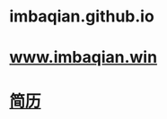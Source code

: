 # imbaqian.github.io
# www.imbaqian.win
# [简历](https://github.com/imbaqian/imbaqian.github.io/blob/master/cv/resume.md)
